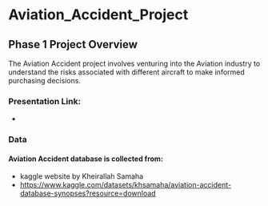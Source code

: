 # Aviation_Accident_Project
## Phase 1 Project Overview
 The Aviation Accident project involves venturing into the Aviation industry to understand the risks associated with different aircraft to make informed purchasing decisions. 

### Presentation Link:
   * 

### Data

#### Aviation Accident database is collected from:
  * kaggle website by Kheirallah Samaha
  * https://www.kaggle.com/datasets/khsamaha/aviation-accident-database-synopses?resource=download

#### 
